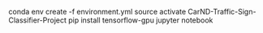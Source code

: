 conda env create -f environment.yml
source activate CarND-Traffic-Sign-Classifier-Project
pip install tensorflow-gpu
jupyter notebook
